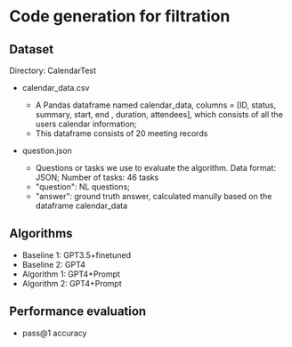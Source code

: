 # Code generation for filtration

## Dataset
Directory: CalendarTest

 - calendar_data.csv
   - A Pandas dataframe named calendar_data, columns = [ID, status, summary, start, end , duration, attendees], which consists of all the users calendar information; 
   - This dataframe consists of 20 meeting records

- question.json
  - Questions or tasks we use to evaluate the algorithm. Data format: JSON; Number of tasks: 46 tasks
  - "question": NL questions; 
  - "answer": ground truth answer, calculated manully based on the dataframe calendar_data

## Algorithms
- Baseline 1: GPT3.5+finetuned
- Baseline 2: GPT4
- Algorithm 1: GPT4+Prompt
- Algorithm 2: GPT4+Prompt


## Performance evaluation

- pass@1 accuracy